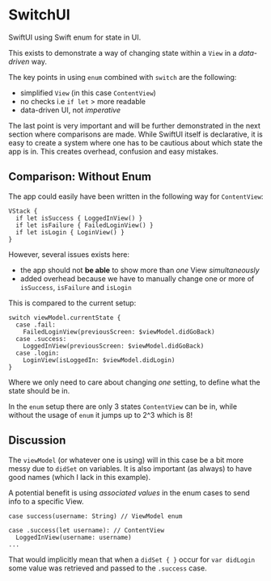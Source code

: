 # SwitchUI

SwiftUI using Swift enum for state in UI.

This exists to demonstrate a way of changing state within a `View` in a _data-driven_ way. 

The key points in using `enum` combined with `switch` are the following:
- simplified `View` (in this case `ContentView`) 
- no checks i.e `if let` > more readable
- data-driven UI, not _imperative_

The last point is very important and will be further demonstrated in the next section where comparisons are made. While SwiftUI itself is declarative, it is easy to create a system where one has to be cautious about which state the app is in. This creates overhead, confusion and easy mistakes.

## Comparison: Without Enum 
The app could easily have been written in the following way for `ContentView`:
```
VStack {
  if let isSuccess { LoggedInView() }
  if let isFailure { FailedLoginView() }
  if let isLogin { LoginView() }
}
```
However, several issues exists here:
* the app should not **be able** to show more than *one* View *simultaneously*
* added overhead because we have to manually change one or more of `isSuccess`, `isFailure` and `isLogin`

This is compared to the current setup: 
```
switch viewModel.currentState {
  case .fail:
    FailedLoginView(previousScreen: $viewModel.didGoBack)
  case .success:
    LoggedInView(previousScreen: $viewModel.didGoBack)
  case .login:
    LoginView(isLoggedIn: $viewModel.didLogin)
}
```

Where we only need to care about changing *one* setting, to define what the state should be in.

In the `enum` setup there are only 3 states `ContentView` can be in, while without the usage of `enum` it jumps up to 2^3 which is 8! 

## Discussion
The `viewModel` (or whatever one is using) will in this case be a bit more messy due to `didSet` on variables. It is also important (as always) to have good names (which I lack in this example). 

A potential benefit is using *associated values* in the enum cases to send info to a specific View.
```
case success(username: String) // ViewModel enum

case .success(let username): // ContentView
  LoggedInView(username: username)
...
```
That would implicitly mean that when a `didSet { }` occur for `var didLogin` some value was retrieved and passed to the `.success` case.
